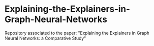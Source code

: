 # Explaining-the-Explainers-in-Graph-Neural-Networks
Repository associated to the paper: "Explaining the Explainers in Graph Neural Networks: a Comparative Study"
